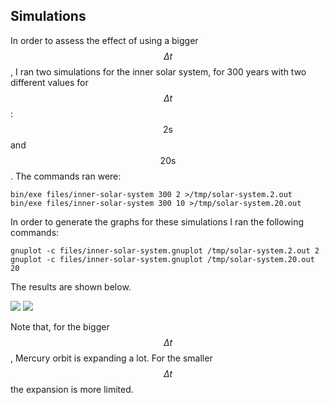 ## Simulations

In order to assess the effect of using a bigger $$\Delta t$$, I ran two simulations for the inner solar system, for 300
years with two different values for $$\Delta t$$: $$2\mathrm{s}$$ and $$20\mathrm{s}$$. The commands ran were:

```
bin/exe files/inner-solar-system 300 2 >/tmp/solar-system.2.out
bin/exe files/inner-solar-system 300 10 >/tmp/solar-system.20.out
```

In order to generate the graphs for these simulations I ran the following commands:

```
gnuplot -c files/inner-solar-system.gnuplot /tmp/solar-system.2.out 2
gnuplot -c files/inner-solar-system.gnuplot /tmp/solar-system.20.out 20
```

The results are shown below.

<img src="assets/images/solar-system.2.out.png">

<img src="assets/images/solar-system.20.out.png">

Note that, for the bigger $$\Delta t$$, Mercury orbit is expanding a lot. For the smaller $$\Delta t$$ the expansion is
more limited.
